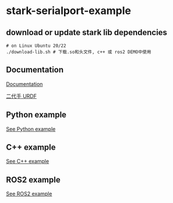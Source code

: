 # stark-serialport-example

## download or update stark lib dependencies

```shell
# on Linux Ubuntu 20/22
./download-lib.sh # 下载.so和头文件, c++ 或 ros2 DEMO中使用
```

## Documentation

[Documentation](https://www.brainco-hz.com/docs/revolimb-hand/)

[二代手 URDF](https://app.brainco.cn/universal/bc-stark-sdk/assets/revo2/URDF.zip)

## Python example

[See Python example](https://github.com/BrainCoTech/stark-serialport-example/blob/main/python/README.md)

## C++ example

[See C++ example](https://github.com/BrainCoTech/stark-serialport-example/blob/main/README-C.md)

## ROS2 example

[See ROS2 example](https://github.com/BrainCoTech/stark-serialport-example/blob/main/ros2_stark_ws/README.md)